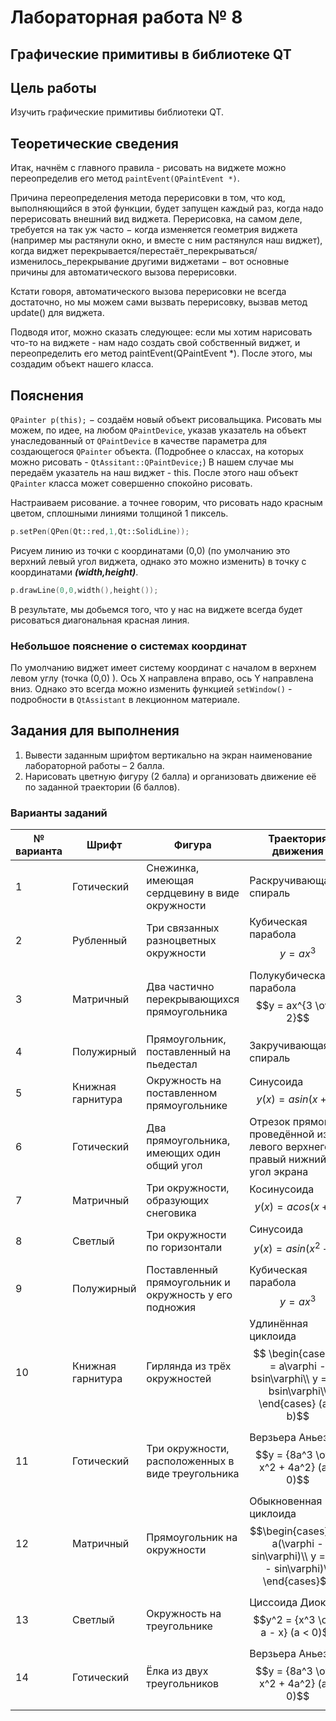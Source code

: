 # Лабораторная работа № 8 #

## Графические примитивы в библиотеке QT ##

## Цель работы ##

Изучить графические примитивы библиотеки QT.

## Теоретические сведения ##

Итак, начнём с главного правила - рисовать на виджете можно переопределив его метод `paintEvent(QPaintEvent *)`.

Причина переопределения метода перерисовки в том, что код, выполняющийся в этой функции, будет запущен каждый раз, когда надо перерисовать внешний вид виджета. Перерисовка, на самом деле, требуется на так уж часто $-$ когда изменяется геометрия виджета (например мы растянули окно, и вместе с ним растянулся наш виджет), когда виджет перекрывается/перестаёт_перекрываться/изменилось_перекрывание другими виджетами $-$ вот основные причины для автоматического вызова перерисовки.

Кстати говоря, автоматического вызова перерисовки не всегда достаточно, но мы можем сами вызвать перерисовку, вызвав метод update() для виджета.

Подводя итог, можно сказать следующее: если мы хотим нарисовать что-то на виджете - нам надо создать свой собственный виджет, и переопределить его метод paintEvent(QPaintEvent *). После этого, мы создадим объект нашего класса.

## Пояснения ##

`QPainter p(this);` $-$ создаём новый объект рисовальщика. Рисовать мы можем, по идее, на любом `QPaintDevice`, указав указатель на объект унаследованный от `QPaintDevice` в качестве параметра для создающегося `QPainter` объекта. (Подробнее о классах, на которых можно рисовать - `QtAssitant::QPaintDevice;`) В нашем случае мы передаём указатель на наш виджет - this. После этого наш объект `QPainter` класса может совершенно спокойно рисовать.

Настраиваем рисование. а точнее говорим, что рисовать надо красным цветом, сплошными линиями толщиной 1 пиксель.

```C++
p.setPen(QPen(Qt::red,1,Qt::SolidLine));
```

Рисуем линию из точки с координатами (0,0) (по умолчанию это верхний левый угол виджета, однако это можно изменить) в точку с координатами ***(width,height)***.

```C++
p.drawLine(0,0,width(),height());
```

В результате, мы добьемся того, что у нас на виджете всегда будет рисоваться диагональная красная линия.

### Небольшое пояснение о системах координат ###

По умолчанию виджет имеет систему координат с началом в верхнем левом углу (точка (0,0) ). Ось X направлена вправо, ось Y направлена вниз. Однако это всегда можно изменить функцией `setWindow()` - подробности в `QtAssistant` в лекционном материале.

## Задания для выполнения ##

1. Вывести заданным шрифтом вертикально на экран наименование лабораторной работы – 2 балла.
2. Нарисовать цветную фигуру (2 балла) и организовать движение её по заданной траектории (6 баллов).

### Варианты заданий ###

| № варианта | Шрифт| Фигура| Траектория движения|
|---|---|---|---|
|1|Готический|Снежинка, имеющая сердцевину в виде окружности| Раскручивающаяся спираль|
|2| Рубленный| Три связанных разноцветных окружности| Кубическая парабола $$y = ax^3$$|
|3| Матричный| Два частично перекрывающихся прямоугольника|Полукубическая парабола $$y = ax^{3 \over 2}$$|
|4| Полужирный| Прямоугольник, поставленный на пьедестал|Закручивающаяся спираль|
|5| Книжная гарнитура | Окружность на поставленном прямоугольнике|Синусоида $$y(x) = asin(x + b)$$|
|6| Готический| Два прямоугольника, имеющих один общий угол|Отрезок прямой, проведённой из левого верхнего в правый нижний угол экрана |
|7 | Матричный| Три окружности, образующих снеговика| Косинусоида $$y(x) = acos(x + b)$$|
|8| Светлый|Три окружности по горизонтали| Синусоида $$y(x) = asin(x^2 + b)$$|
|9| Полужирный| Поставленный прямоугольник и окружность у его подножия | Кубическая парабола $$y = ax^3$$|
|10| Книжная гарнитура |Гирлянда из трёх окружностей| Удлинённая циклоида $$ \begin{cases} x = a\varphi - bsin\varphi\\ y = a - bsin\varphi\\ \end{cases} (a < b)$$|
|11|Готический| Три окружности, расположенных в виде треугольника|Верзьера Аньези $$y = {8a^3 \over x^2 + 4a^2} (a < 0)$$|
|12|Матричный|Прямоугольник на окружности| Обыкновенная циклоида $$\begin{cases} x = a(\varphi - sin\varphi)\\ y = a(1 - sin\varphi)\\ \end{cases}$$|
|13|Светлый|Окружность на треугольнике| Циссоида Диокла $$y^2 = {x^3 \over a - x} (a < 0)$$|
|14 |Готический|Ёлка из двух треугольников| Верзьера Аньези $$y = {8a^3 \over x^2 + 4a^2} (a < 0)$$|
